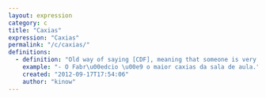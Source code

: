```yaml
---
layout: expression
category: c
title: "Caxias"
expression: "Caxias"
permalink: "/c/caxias/"
definitions:
  - definition: "Old way of saying [CDF], meaning that someone is very intelligent, maybe even a nerd. There are still some places where caxias is used more often than CDF."
    example: "- O Fabr\u00edcio \u00e9 o maior caxias da sala de aula."
    created: "2012-09-17T17:54:06"
    author: "kinow"
---
```

